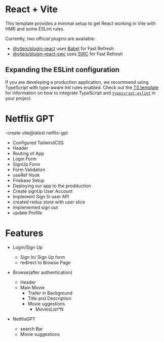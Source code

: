 # React + Vite

This template provides a minimal setup to get React working in Vite with HMR and some ESLint rules.

Currently, two official plugins are available:

- [@vitejs/plugin-react](https://github.com/vitejs/vite-plugin-react/blob/main/packages/plugin-react) uses [Babel](https://babeljs.io/) for Fast Refresh
- [@vitejs/plugin-react-swc](https://github.com/vitejs/vite-plugin-react/blob/main/packages/plugin-react-swc) uses [SWC](https://swc.rs/) for Fast Refresh

## Expanding the ESLint configuration

If you are developing a production application, we recommend using TypeScript with type-aware lint rules enabled. Check out the [TS template](https://github.com/vitejs/vite/tree/main/packages/create-vite/template-react-ts) for information on how to integrate TypeScript and [`typescript-eslint`](https://typescript-eslint.io) in your project.

# Netflix GPT
 -create vite@latest netflix-gpt
 - Configured TailwindCSS
 - Header
 - Routing of App
 - Login Form
 - SignUp Form
 - Form Validation
 - useRef Hook
 - Firebase Setup
 - Deploying our app to the prodduction
 - Create signUp User Account
 - Implement Sign In user API
 - created redux store with user slice
 - implemented sign out
 - update Profile


 # Features
 - Login/Sign Up
      - Sign In/ Sign Up form
      - redirect to Browse Page

 - Browse(after authentication)
    - Header
    - Main Movie
       - Trailer in Background
       - Title and Description
       - Movie uggestions
           - MoviesList*N

- NetflixGPT
  - search Bar
  - Movie suggestions